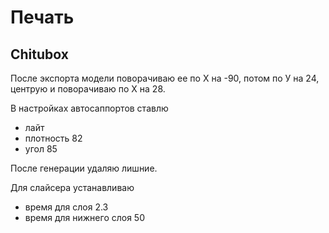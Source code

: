 # Печать

## Chitubox

После экспорта модели поворачиваю ее по Х на -90, потом по У на 24, центрую и поворачиваю по Х на 28.

В настройках автосаппортов ставлю 
- лайт
- плотность 82
- угол 85

После генерации удаляю лишние.

Для слайсера устанавливаю
- время для слоя 2.3
- время для нижнего слоя 50